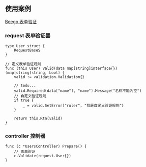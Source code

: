 ## 使用案例
[Beego 表单验证](https://beego.me/docs/mvc/controller/validation.md)

### request 表单验证器
```
type User struct {
	RequestBaseS
}

// 定义表单验证规则
func (this User) Valid(data map[string]interface{}) (map[string]string, bool) {
	valid := validation.Validation{}
    
    // todu...
	valid.Required(data["name"], "name").Message("名称不能为空")
    // 自定义验证规则
	if true {
		_ = valid.SetError("ruler", "我是自定义验证规则")
	}

	return this.Rtn(valid)
}
```

### controller 控制器
```
func (c *UsersController) Prepare() {
	// 表单验证
	c.Validate(request.User{})
}
```